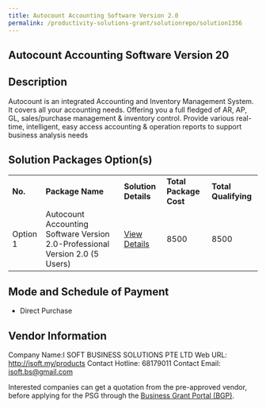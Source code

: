 ```yaml
---
title: Autocount Accounting Software Version 2.0
permalink: /productivity-solutions-grant/solutionrepo/solution1356
---
```


## Autocount Accounting Software Version 20

## Description

Autocount is an integrated Accounting and Inventory Management System. It covers all your accounting needs. Offering you a full fledged of AR, AP, GL, sales/purchase management & inventory control. Provide various real-time, intelligent, easy access accounting & operation reports to support business analysis needs

## Solution Packages Option(s)

<table>
<tr>
<td><b>No.</b></td>
<td><b>Package Name</b></td>
<td><b>Solution Details</b></td>
<td><b>Total Package Cost</b></td>
<td><b>Total Qualifying</b></td>
</tr>
<tr>
<td>Option 1</td>
<td>Autocount Accounting Software Version 2.0-Professional Version 2.0 (5 Users)</td>
<td><a href='https://www.gobusiness.gov.sg/images/psg/DesensitisedISOFT_Annex_3CRwef12August2021-_Part_3.pdf'>View Details</a></td>
<td>8500</td>
<td>8500</td>
</tr>
</table>

## Mode and Schedule of Payment

 - Direct Purchase

## Vendor Information

 Company Name:I SOFT BUSINESS SOLUTIONS PTE LTD 
Web URL: http://isoft.my/products 
Contact Hotline: 68179011 
Contact Email: isoft.bs@gmail.com 


Interested companies can get a quotation from the pre-approved vendor, before applying for the PSG through the <a href='https://www.businessgrants.gov.sg/'>Business Grant Portal (BGP)</a>.

<script src="/jquery/resize-tables.js"></script>
